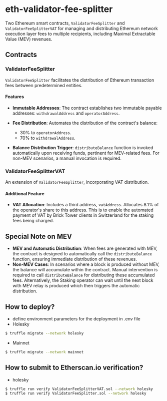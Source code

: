 # eth-validator-fee-splitter

Two Ethereum smart contracts, `ValidatorFeeSplitter` and `ValidatorFeeSplitterVAT` for managing and distributing
Ethereum network execution layer fees to multiple recipients, including Maximal Extractable Value (MEV) revenues.

## Contracts

### ValidatorFeeSplitter

`ValidatorFeeSplitter` facilitates the distribution of Ethereum transaction fees between predetermined entities.

#### Features

- **Immutable Addresses**: The contract establishes two immutable payable addresses: `withdrawalAddress` and `operatorAddress`.

- **Fee Distribution**: Automates the distribution of the contract's balance:
    - 30% to `operatorAddress`.
    - 70% to `withdrawalAddress`.

- **Balance Distribution Trigger**: `distributeBalance` function is invoked automatically upon receiving funds, 
pertinent for MEV-related fees. For non-MEV scenarios, a manual invocation is required.

### ValidatorFeeSplitterVAT

An extension of `ValidatorFeeSplitter`, incorporating VAT distribution.

#### Additional Feature

- **VAT Allocation**: Includes a third address, `vatAddress`. Allocates 8.1% of the operator's share to this address. 
This is to enable the automated payment of VAT by Brick Tower clients in Switzerland for the staking fees being charged.

## Special Note on MEV

- **MEV and Automatic Distribution**: When fees are generated with MEV, the contract is designed to automatically call 
the `distributeBalance` function, ensuring immediate distribution of these revenues.
- **Non-MEV Cases**: In scenarios where a block is produced without MEV, the balance will accumulate within the contract. 
Manual intervention is required to call `distributeBalance` for distributing these accumulated fees. 
Alternatively, the Staking operator can wait until the next block with MEV relay is produced which then triggers 
the automatic distribution.


## How to deploy?

* define environment parameters for the deployment in .env file
* Holesky
```sh
$ truffle migrate --network holesky
```
* Mainnet
```sh
$ truffle migrate --network mainnet
```

## How to submit to Etherscan.io verification?

- holesky
```sh
$ truffle run verify ValidatorFeeSplitterVAT.sol --network holesky
$ truffle run verify ValidatorFeeSplitter.sol --network holesky
```
